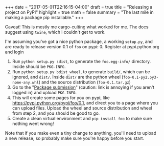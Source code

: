 +++
date = "2017-05-01T22:16:15-04:00"
draft = true
title = "Releasing a project on PyPI"
highlight = true
math = false
summary = "The last mile in making a package pip installable."
+++

Caveat!  This is mostly me cargo-culting what worked for me.  The docs suggest using `twine`, which I couldn't get to work.

I'm assuming you've got a nice python package, a working `setup.py`, and are ready to release version 0.1 of `foo` on pypi:
0. Register at pypi.python.org and login
1. Run `python setup.py sdist`, to generate the `foo.egg-info/` directory.  Inside should be `PKG-INFO`.
2. Run `python setup.py bdist_wheel`, to generate `build/`, which can be ignored, and `dist/`.  Inside `dist/` are the python wheel (`foo-0.1-py2.py3-none-any.whl`) and the source distribution (`foo-0.1.tar.gz`)
3. Go to the "[Package submission](https://pypi.python.org/pypi?%3Aaction=submit_form)" (caution: link is annoying if you aren't logged in) and upload `PKG-INFO`.
4. This will create some pages for you on pypi, like https://pypi.python.org/pypi/foo/0.1, and direct you to a page where you can upload files.  Upload the wheel and source distribution and wheel from step 2, and you should be good to go.
5. Create a clean virtual environment and `pip install foo` to make sure nothing went wrong!

Note that if you make even a tiny change to anything, you'll need to upload a new release, so probably make sure you're happy before you start.
